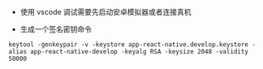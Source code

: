 - 使用 vscode 调试需要先启动安卓模拟器或者连接真机

- 生成一个签名密钥命令

```
keytool -genkeypair -v -keystore app-react-native.develop.keystore -alias app-react-native-develop -keyalg RSA -keysize 2048 -validity 50000
```

